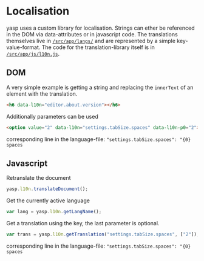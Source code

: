# Localisation
yasp uses a custom library for localisation. Strings can ether be referenced in the DOM via data-attributes or in
javascript code. The translations themselves live in [`/src/app/langs/`](/src/app/langs) and are represented by
a simple key-value-format. The code for the translation-library itself is in [`/src/app/js/l10n.js`](/src/app/js/l10n.js).

## DOM
A very simple example is getting a string and replacing the `innerText` of an element with the translation.
```html
<h6 data-l10n="editor.about.version"></h6>
```

Additionally parameters can be used
```html
<option value="2" data-l10n="settings.tabSize.spaces" data-l10n-p0="2"></option>
```
corresponding line in the language-file: `"settings.tabSize.spaces": "{0} spaces`

## Javascript

Retranslate the document
```javascript
yasp.l10n.translateDocument();
```

Get the currently active language
```javascript
var lang = yasp.l10n.getLangName();
```

Get a translation using the key, the last parameter is optional.
```javascript
var trans = yasp.l10n.getTranslation("settings.tabSize.spaces", ["2"]);
```
corresponding line in the language-file: `"settings.tabSize.spaces": "{0} spaces`
